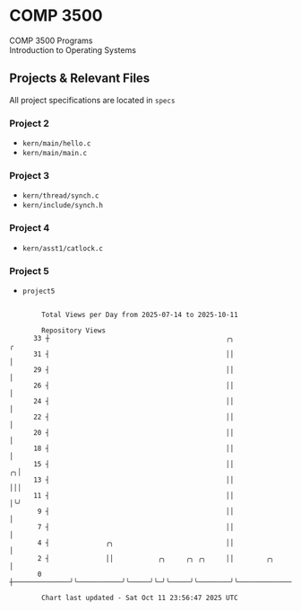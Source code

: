 # COMP 3500
COMP 3500 Programs  
Introduction to Operating Systems  
## Projects & Relevant Files
All project specifications are located in `specs`
### Project 2
- `kern/main/hello.c`
- `kern/main/main.c`
### Project 3
- `kern/thread/synch.c`
- `kern/include/synch.h`
### Project 4
- `kern/asst1/catlock.c`
### Project 5
- `project5`

```

        Total Views per Day from 2025-07-14 to 2025-10-11

        Repository Views
      33 ┼                                            ╭╮                                          ╭
      31 ┤                                            ││                                          │
      29 ┤                                            ││                                          │
      26 ┤                                            ││                                          │
      24 ┤                                            ││                                          │
      22 ┤                                            ││                                          │
      20 ┤                                            ││                                          │
      18 ┤                                            ││                                          │
      15 ┤                                            ││                                        ╭╮│
      13 ┤                                            ││                                        │││
      11 ┤                                            ││                                        │╰╯
       9 ┤                                            ││                                        │
       7 ┤                                            ││                                        │
       4 ┤              ╭╮                            ││                                        │
       2 ┤              ││           ╭╮     ╭╮ ╭╮     ││        ╭╮                              │
       0 ┼──────────────╯╰───────────╯╰─────╯╰─╯╰─────╯╰────────╯╰──────────────────────────────╯

        Chart last updated - Sat Oct 11 23:56:47 2025 UTC
        
```
